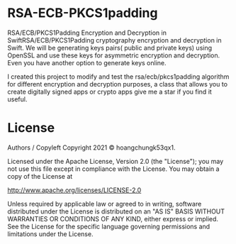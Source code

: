 # RSA-ECB-PKCS1padding
RSA/ECB/PKCS1Padding Encryption and Decryption in SwiftRSA/ECB/PKCS1Padding cryptography encryption and decryption in Swift.
We will be generating keys pairs( public and private keys) using OpenSSL and use these keys for asymmetric encryption and decryption.
Even you have another option to generate keys online.

I created this project to modify and test the rsa/ecb/pkcs1padding algorithm for different encryption and decryption purposes, a class that allows you to create digitally signed apps or crypto apps
give me a star if you find it useful.

# License
Authors / Copyleft Copyright
2021 © hoangchungk53qx1.

Licensed under the Apache License, Version 2.0 (the "License"); you may not use this file except in compliance with the License. You may obtain a copy of the License at

http://www.apache.org/licenses/LICENSE-2.0

Unless required by applicable law or agreed to in writing, software distributed under the License is distributed on an "AS IS" BASIS WITHOUT WARRANTIES OR CONDITIONS OF ANY KIND, either express or implied. See the License for the specific language governing permissions and limitations under the License.
